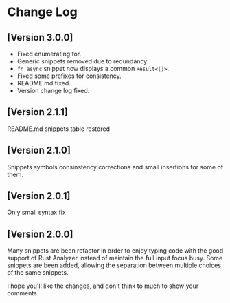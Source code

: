 # Change Log

## [Version 3.0.0]
* Fixed enumerating for.
* Generic snippets removed due to redundancy.
* `fn_async` snippet now displays a common `Result<()>`.
* Fixed some prefixes for consistency.
* README.md fixed.
* Version change log fixed.

## [Version 2.1.1]
README.md snippets table restored

## [Version 2.1.0]
Snippets symbols consinstency corrections and small insertions for some of them.

## [Version 2.0.1]
Only small syntax fix

## [Version 2.0.0]

Many snippets are been refactor in order to enjoy typing code with the good support of Rust Analyzer instead of maintain the full input focus busy.
Some snippets are been added, allowing the separation between multiple choices of the same snippets.

I hope you'll like the changes, and don't think to much to show your comments.